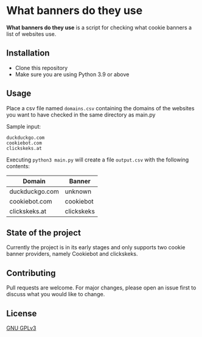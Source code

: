 # What banners do they use

__What banners do they use__ is a script for checking what cookie banners a list of websites use.

## Installation

- Clone this repository
- Make sure you are using Python 3.9 or above

## Usage

Place a csv file named `domains.csv` containing the domains of the websites you want to have checked in the same directory as main.py  

Sample input:

```csv
duckduckgo.com
cookiebot.com
clickskeks.at
```

Executing `python3 main.py` will create a file `output.csv` with the following contents:

|Domain|Banner|
|---|---|
|duckduckgo.com|unknown|
|cookiebot.com|cookiebot|
|clickskeks.at|clickskeks|

## State of the project

Currently the project is in its early stages and only supports two cookie banner providers, namely Cookiebot and clickskeks.

## Contributing

Pull requests are welcome. For major changes, please open an issue first to discuss what you would like to change.

## License

[GNU GPLv3](https://choosealicense.com/licenses/gpl-3.0/)
